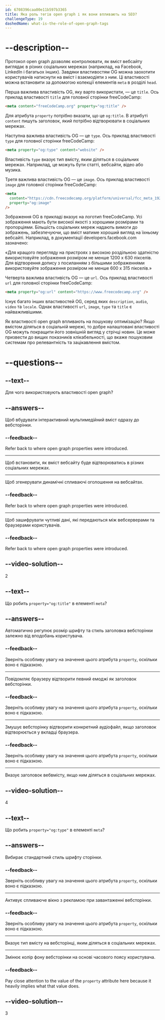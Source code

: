 ```yaml
---
id: 6708396caa00e11b597b3365
title: Яка роль тегів open graph і як вони впливають на SEO?
challengeType: 19
dashedName: what-is-the-role-of-open-graph-tags
---
```


# --description--

Протокол open graph дозволяє контролювати, як вміст вебсайту виглядає в різних соціальних мережах (наприклад, на Facebook, LinkedIn і багатьох інших). Завдяки властивостям OG можна заохотити користувачів натиснути на вміст і взаємодіяти з ним. Ці властивості можна встановити за допомогою колекції елементів `meta` в розділі `head`.

Перша важлива властивість OG, яку варто використати, — це `title`. Ось приклад властивості `title` для головної сторінки freeCodeCamp:

```html
<meta content="freeCodeCamp.org" property="og:title" />
```

Для атрибута `property` потрібно вказати, що це `og:title`. В атрибуті `content` пишуть заголовок, який потрібно відтворювати в соціальних мережах.

Наступна важлива властивість OG — це `type`. Ось приклад властивості `type` для головної сторінки freeCodeCamp:

```html
<meta property="og:type" content="website" />
```

Властивість `type` вказує тип вмісту, яким діляться в соціальних мережах. Наприклад, це можуть бути статті, вебсайти, відео або музика.

Третя важлива властивість OG — це `image`. Ось приклад властивості `image` для головної сторінки freeCodeCamp:

```html
<meta
  content="https://cdn.freecodecamp.org/platform/universal/fcc_meta_1920X1080-indigo.png"
  property="og:image"
/>
```

Зображення OG в прикладі вказує на логотип freeCodeCamp. Усі зображення мають бути високої якості з хорошими розмірами та пропорціями. Більшість соціальних мереж надають вимоги до зображень, забезпечуючи, що вміст матиме хороший вигляд на їхньому вебсайті. Наприклад, в документації developers.facebook.com зазначено:

«Для кращого перегляду на пристроях з високою роздільною здатністю використовуйте зображення розміром не менше 1200 x 630 пікселів. Для відтворення допису з посиланням з більшими зображеннями використовуйте зображення розміром не менше 600 x 315 пікселів.»

Четверта важлива властивість OG — це `url`. Ось приклад властивості `url` для головної сторінки freeCodeCamp:

```html
<meta property="og:url" content="https://www.freecodecamp.org" />
```

Існує багато інших властивостей OG, серед яких `description`, `audio`, `video` та `locale`. Однак властивості `url`, `image`, `type` та `title` є найважливішими.

Як властивості open graph впливають на пошукову оптимізацію? Якщо вмістом діляться в соціальній мережі, то добре налаштовані властивості OG можуть покращити його зовнішній вигляд у стрічці новин. Це може призвести до вищих показників клікабельності, що вкаже пошуковим системам про релевантність та зацікавлення вмістом.

# --questions--

## --text--

Для чого використовують властивості open graph?

## --answers--

Щоб вбудувати інтерактивний мультимедійний вміст одразу до вебсторінки.

### --feedback--

Refer back to where open graph properties were introduced.

---

Щоб встановити, як вміст вебсайту буде відтворюватись в різних соціальних мережах.

---

Щоб згенерувати динамічні спливаючі оголошення на вебсайтах.

### --feedback--

Refer back to where open graph properties were introduced.

---

Щоб зашифрувати чутливі дані, які передаються між вебсерверами та браузерами користувачів.

### --feedback--

Refer back to where open graph properties were introduced.

## --video-solution--

2

## --text--

Що робить `property="og:title"` в елементі `meta`?

## --answers--

Автоматично регулює розмір шрифту та стиль заголовка вебсторінки залежно від вподобань користувача.

### --feedback--

Зверніть особливу увагу на значення цього атрибута `property`, оскільки воно є підказкою.

---

Повідомляє браузеру відтворити певний емоджі як заголовок вебсторінки.

### --feedback--

Зверніть особливу увагу на значення цього атрибута `property`, оскільки воно є підказкою.

---

Змушує вебсторінку відтворити конкретний аудіофайл, якщо заголовок відтворюється у вкладці браузера.

### --feedback--

Зверніть особливу увагу на значення цього атрибута `property`, оскільки воно є підказкою.

---

Вказує заголовок вебвмісту, якщо ним діляться в соціальних мережах.

## --video-solution--

4

## --text--

Що робить `property="og:type"` в елементі `meta`?

## --answers--

Вибирає стандартний стиль шрифту сторінки.

### --feedback--

Зверніть особливу увагу на значення цього атрибута `property`, оскільки воно є підказкою.

---

Активує спливаюче вікно з рекламою при завантаженні вебсторінки.

### --feedback--

Зверніть особливу увагу на значення цього атрибута `property`, оскільки воно є підказкою.

---

Вказує тип вмісту на вебсторінці, яким діляться в соціальних мережах.

---

Змінює колір фону вебсторінки на основі часового поясу користувача.

### --feedback--

Pay close attention to the value of the `property` attribute here because it heavily implies what that value does.

## --video-solution--

3
